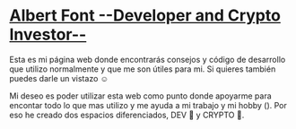 # [Albert Font --Developer and Crypto Investor--](https://fontalbert.github.io)

Esta es mi página web donde encontrarás consejos y código de desarrollo que utilizo normalmente y que me son útiles para mi. Si quieres también puedes darle un vistazo :relaxed:

Mi deseo es poder utilizar esta web como punto donde apoyarme para encontar todo lo que mas utilizo y me ayuda a mi trabajo y mi hobby (). Por eso he creado dos espacios diferenciados, DEV :abacus: y CRYPTO :rocket:.
